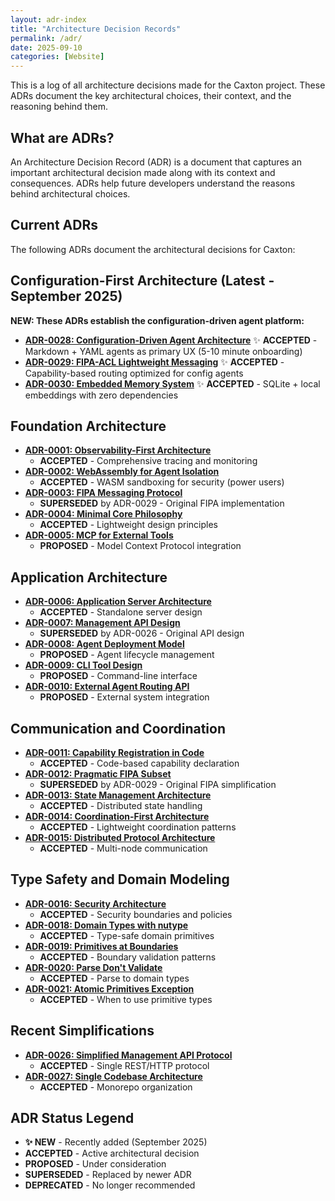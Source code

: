 ```yaml
---
layout: adr-index
title: "Architecture Decision Records"
permalink: /adr/
date: 2025-09-10
categories: [Website]
---
```


This is a log of all architecture decisions made for the Caxton project. These
ADRs document the key architectural choices, their context, and the reasoning
behind them.

## What are ADRs?

An Architecture Decision Record (ADR) is a document that captures an important
architectural decision made along with its context and consequences. ADRs help
future developers understand the reasons behind architectural choices.

## Current ADRs

The following ADRs document the architectural decisions for Caxton:

## Configuration-First Architecture (Latest - September 2025)

**NEW: These ADRs establish the configuration-driven agent platform:**

- **[ADR-0028: Configuration-Driven Agent Architecture](0028-configuration-driven-agent-architecture)**
  ✨ **ACCEPTED** - Markdown + YAML agents as primary UX (5-10 minute
  onboarding)
- **[ADR-0029: FIPA-ACL Lightweight Messaging](0029-fipa-acl-lightweight-messaging)**
  ✨ **ACCEPTED** - Capability-based routing optimized for config agents
- **[ADR-0030: Embedded Memory System](0030-embedded-memory-system)**
  ✨ **ACCEPTED** - SQLite + local embeddings with zero dependencies

## Foundation Architecture

- **[ADR-0001: Observability-First Architecture](0001-observability-first-architecture)**
  - **ACCEPTED** - Comprehensive tracing and monitoring
- **[ADR-0002: WebAssembly for Agent Isolation](0002-webassembly-for-agent-isolation)**
  - **ACCEPTED** - WASM sandboxing for security (power users)
- **[ADR-0003: FIPA Messaging Protocol](0003-fipa-messaging-protocol)**
  - **SUPERSEDED** by ADR-0029 - Original FIPA implementation
- **[ADR-0004: Minimal Core Philosophy](0004-minimal-core-philosophy)**
  - **ACCEPTED** - Lightweight design principles
- **[ADR-0005: MCP for External Tools](0005-mcp-for-external-tools)**
  - **PROPOSED** - Model Context Protocol integration

## Application Architecture

- **[ADR-0006: Application Server Architecture](0006-application-server-architecture)**
  - **ACCEPTED** - Standalone server design
- **[ADR-0007: Management API Design](0007-management-api-design)**
  - **SUPERSEDED** by ADR-0026 - Original API design
- **[ADR-0008: Agent Deployment Model](0008-agent-deployment-model)**
  - **PROPOSED** - Agent lifecycle management
- **[ADR-0009: CLI Tool Design](0009-cli-tool-design)**
  - **PROPOSED** - Command-line interface
- **[ADR-0010: External Agent Routing API](0010-external-agent-routing-api)**
  - **PROPOSED** - External system integration

## Communication and Coordination

- **[ADR-0011: Capability Registration in Code](0011-capability-registration-in-code)**
  - **ACCEPTED** - Code-based capability declaration
- **[ADR-0012: Pragmatic FIPA Subset](0012-pragmatic-fipa-subset)**
  - **SUPERSEDED** by ADR-0029 - Original FIPA simplification
- **[ADR-0013: State Management Architecture](0013-state-management-architecture)**
  - **ACCEPTED** - Distributed state handling
- **[ADR-0014: Coordination-First Architecture](0014-coordination-first-architecture)**
  - **ACCEPTED** - Lightweight coordination patterns
- **[ADR-0015: Distributed Protocol Architecture](0015-distributed-protocol-architecture)**
  - **ACCEPTED** - Multi-node communication

## Type Safety and Domain Modeling

- **[ADR-0016: Security Architecture](0016-security-architecture)**
  - **ACCEPTED** - Security boundaries and policies
- **[ADR-0018: Domain Types with nutype](0018-domain-types-nutype)**
  - **ACCEPTED** - Type-safe domain primitives
- **[ADR-0019: Primitives at Boundaries](0019-primitives-at-boundaries)**
  - **ACCEPTED** - Boundary validation patterns
- **[ADR-0020: Parse Don't Validate](0020-parse-dont-validate)**
  - **ACCEPTED** - Parse to domain types
- **[ADR-0021: Atomic Primitives Exception](0021-atomic-primitives-exception)**
  - **ACCEPTED** - When to use primitive types

## Recent Simplifications

- **[ADR-0026: Simplified Management API Protocol](0026-simplified-management-api-protocol)**
  - **ACCEPTED** - Single REST/HTTP protocol
- **[ADR-0027: Single Codebase Architecture](0027-single-codebase-architecture)**
  - **ACCEPTED** - Monorepo organization

## ADR Status Legend

- **✨ NEW** - Recently added (September 2025)
- **ACCEPTED** - Active architectural decision
- **PROPOSED** - Under consideration
- **SUPERSEDED** - Replaced by newer ADR
- **DEPRECATED** - No longer recommended
